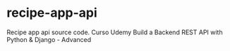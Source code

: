 # recipe-app-api
Recipe app api source code. Curso Udemy Build a Backend REST API with Python &amp; Django - Advanced
